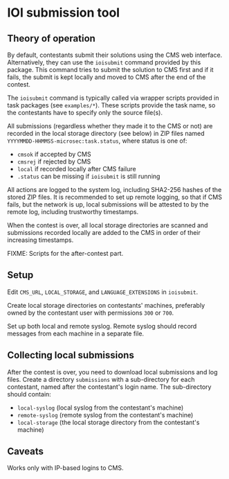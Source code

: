 # IOI submission tool

## Theory of operation

By default, contestants submit their solutions using the CMS web interface.
Alternatively, they can use the `ioisubmit` command provided by this package.
This command tries to submit the solution to CMS first and if it fails,
the submit is kept locally and moved to CMS after the end of the contest.

The `ioisubmit` command is typically called via wrapper scripts provided
in task packages (see `examples/*`). These scripts provide the task name,
so the contestants have to specify only the source file(s).

All submissions (regardless whether they made it to the CMS or not)
are recorded in the local storage directory (see below) in ZIP files
named `YYYYMMDD-HHMMSS-microsec:task.status`, where status is one of:

  - `cmsok` if accepted by CMS
  - `cmsrej` if rejected by CMS
  - `local` if recorded locally after CMS failure
  - `.status` can be missing if `ioisubmit` is still running

All actions are logged to the system log, including SHA2-256 hashes
of the stored ZIP files. It is recommended to set up remote logging,
so that if CMS fails, but the network is up, local submissions will be
attested to by the remote log, including trustworthy timestamps.

When the contest is over, all local storage directories are scanned
and submissions recorded locally are added to the CMS in order of
their increasing timestamps.

FIXME: Scripts for the after-contest part.


## Setup

Edit `CMS_URL`, `LOCAL_STORAGE`, and `LANGUAGE_EXTENSIONS` in `ioisubmit`.

Create local storage directories on contestants' machines, preferably
owned by the contestant user with permissions `300` or `700`.

Set up both local and remote syslog. Remote syslog should record messages
from each machine in a separate file.


## Collecting local submissions

After the contest is over, you need to download local submissions and
log files. Create a directory `submissions` with a sub-directory for
each contestant, named after the contestant's login name. The sub-directory
should contain:

  - `local-syslog` (local syslog from the contestant's machine)
  - `remote-syslog` (remote syslog from the contestant's machine)
  - `local-storage` (the local storage directory from the contestant's machine)


## Caveats

Works only with IP-based logins to CMS.
